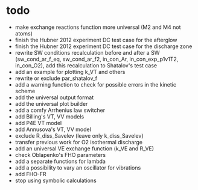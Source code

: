 # todo
- make exchange reactions function more universal (M2 and M4 not atoms)
- finish the Hubner 2012 experiment DC test case for the afterglow
- finish the Hubner 2012 experiment DC test case for the discharge zone
- rewrite SW conditions recalculation before and after a SW (sw_cond_ar_f_eq, sw_cond_ar_f2, in_con_Ar, in_con_exp_p1v1T2, in_con_O2), add this recalculation to Shatalov's test case
- add an example for plotting k_VT and others
- rewrite or exclude par_shatalov_f
- add a warning function to check for possible errors in the kinetic scheme
- add the universal output format
- add the universal plot builder
- add a comfy Arrhenius law switcher
- add Billing's VT, VV models
- add P4E VT model
- add Annusova's VT, VV model
- exclude R_diss_Savelev (leave only k_diss_Savelev)
- transfer previous work for O2 isothermal discharge
- add an universal VE exchange function (k_VE and R_VE)
- check Oblapenko's FHO parameters
- add a separate functions for lambda
- add a possibility to vary an oscillator for vibrations
- add FHO-FR
- stop using symbolic calculations
